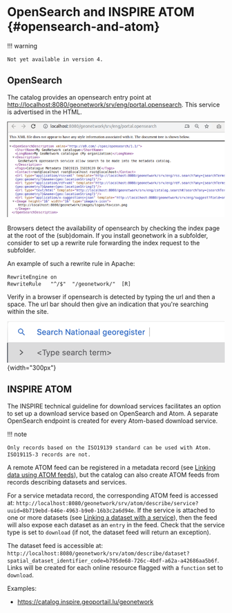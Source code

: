 # OpenSearch and INSPIRE ATOM {#opensearch-and-atom}

!!! warning

    Not yet available in version 4.


## OpenSearch

The catalog provides an opensearch entry point at <http://localhost:8080/geonetwork/srv/eng/portal.opensearch>. This service is advertised in the HTML.

![](img/opensearch.png)

Browsers detect the availability of opensearch by checking the index page at the root of the (sub)domain. If you install geonetwork in a subfolder, consider to set up a rewrite rule forwarding the index request to the subfolder.

An example of such a rewrite rule in Apache:

``` text
RewriteEngine on
RewriteRule   "^/$"  "/geonetwork/"  [R]
```

Verify in a browser if opensearch is detected by typing the url and then a space. The url bar should then give an indication that you're searching within the site.

![](img/opensearch-in-browser.png){width="300px"}

## INSPIRE ATOM

The INSPIRE technical guideline for download services facilitates an option to set up a download service based on OpenSearch and Atom. A separate OpenSearch endpoint is created for every Atom-based download service.

!!! note

    Only records based on the ISO19139 standard can be used with Atom. ISO19115-3 records are not.


A remote ATOM feed can be registered in a metadata record (see [Linking data using ATOM feeds](/user-guide/associating-resources/linking-online-resources.rst#linking-data-using-atom-feed)), but the catalog can also create ATOM feeds from records describing datasets and services.

For a service metadata record, the corresponding ATOM feed is accessed at: `http://localhost:8080/geonetwork/srv/atom/describe/service?uuid=8b719ebd-646e-4963-b9e0-16b3c2a6d94e`. If the service is attached to one or more datasets (see [Linking a dataset with a service](/user-guide/associating-resources/linking-dataset-or-service.md)), then the feed will also expose each dataset as an `entry` in the feed. Check that the service type is set to `download` (if not, the dataset feed will return an exception).

The dataset feed is accessible at: `http://localhost:8080/geonetwork/srv/atom/describe/dataset?spatial_dataset_identifier_code=b795de68-726c-4bdf-a62a-a42686aa5b6f`. Links will be created for each online resource flagged with a `function` set to `download`.

Examples:

-   <https://catalog.inspire.geoportail.lu/geonetwork>
